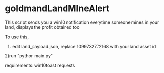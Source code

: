 # goldmandLandMIneAlert
This script sends you a win10 notification everytime someone mines in your land, displays the profit obtained too

To use this,

1) edit land_payload.json, replace 1099732772168 with your land asset id

2)run "python main.py"

requirements:
  win10toast
  requests
